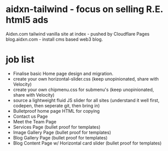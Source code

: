 # aidxn-tailwind - focus on selling R.E. html5 ads
Aidxn.com tailwind vanilla site at index - pushed by Cloudflare Pages
blog.aidxn.com - install cms based web3 blog. 


# job list
- Finalise basic Home page design and migration. 
- create your own horizontal-slider.css (keep unopinionated, share with Velocity)
- create your own chipmenu.css for submenu's (keep unopinionated, share with Velocity)
- source a lightweight fluid JS slider for all sites (understand it well first, codepen, then seperate git, then bring in)
- Bulletproof home page HTML for copying
- Contact us Page
- Meet the Team Page
- Services Page (bullet proof for templates)
- Image Gallery Page (bullet proof for templates)
- Blog Gallery Page (bullet proof for templates)
- Blog Content Page w/ Horizontal card slider (bullet proof for templates)
